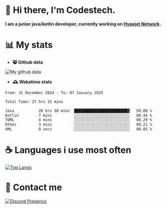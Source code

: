 # 👋 Hi there, I'm Codestech.
**I am a junior java/kotlin developer, currently working on [Hypejet Network](https://github.com/Hypejet).**

# 📊 My stats
- **😸 Github data**

![My github data](https://github-readme-stats.vercel.app/api?username=Codestech1&count_private=true&include_all_commits=true&theme=codeSTACKr)

- **🕰️ Wakatime stats**
<!--START_SECTION:waka-->

```txt
From: 31 December 2024 - To: 07 January 2025

Total Time: 27 hrs 15 mins

Java           26 hrs 58 mins  ████████████████████████▓   99.00 %
Kotlin         7 mins          ░░░░░░░░░░░░░░░░░░░░░░░░░   00.44 %
TOML           4 mins          ░░░░░░░░░░░░░░░░░░░░░░░░░   00.29 %
Other          3 mins          ░░░░░░░░░░░░░░░░░░░░░░░░░   00.21 %
XML            0 secs          ░░░░░░░░░░░░░░░░░░░░░░░░░   00.05 %
```

<!--END_SECTION:waka-->

# ☕ Languages i use most often
[![Top Langs](https://github-readme-stats.vercel.app/api/top-langs/?username=Codestech1&layout=compact&langs_count=8&exclude_repo=window5000.github.io&theme=codeSTACKr)](https://github.com/anuraghazra/github-readme-stats)

# 💬 Contact me
[![Discord Presence](https://lanyard.cnrad.dev/api/650718742157852740)](https://discord.com/users/650718742157852740)
</br>

